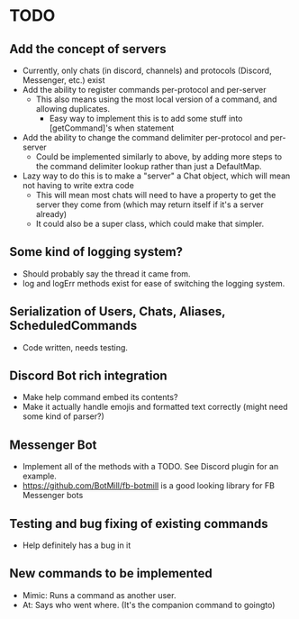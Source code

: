 # TODO
## Add the concept of servers
- Currently, only chats (in discord, channels) and protocols (Discord, Messenger, etc.) exist
- Add the ability to register commands per-protocol and per-server
    - This also means using the most local version of a command, and allowing duplicates.
        - Easy way to implement this is to add some stuff into [getCommand]'s when statement
- Add the ability to change the command delimiter per-protocol and per-server
    - Could be implemented similarly to above, by adding more steps to the command delimiter lookup rather than just a DefaultMap.
- Lazy way to do this is to make a "server" a Chat object, which will mean not having to write extra code
    - This will mean most chats will need to have a property to get the server they come from (which may return itself if it's a server already)
    - It could also be a super class, which could make that simpler.
## Some kind of logging system?
- Should probably say the thread it came from.
- log and logErr methods exist for ease of switching the logging system.
## Serialization of Users, Chats, Aliases, ScheduledCommands
- Code written, needs testing.
## Discord Bot rich integration
- Make help command embed its contents?
- Make it actually handle emojis and formatted text correctly (might need some kind of parser?)
## Messenger Bot
- Implement all of the methods with a TODO. See Discord plugin for an example.
- <https://github.com/BotMill/fb-botmill> is a good looking library for FB Messenger bots
## Testing and bug fixing of existing commands
- Help definitely has a bug in it
## New commands to be implemented
- Mimic: Runs a command as another user.
- At: Says who went where. (It's the companion command to goingto)